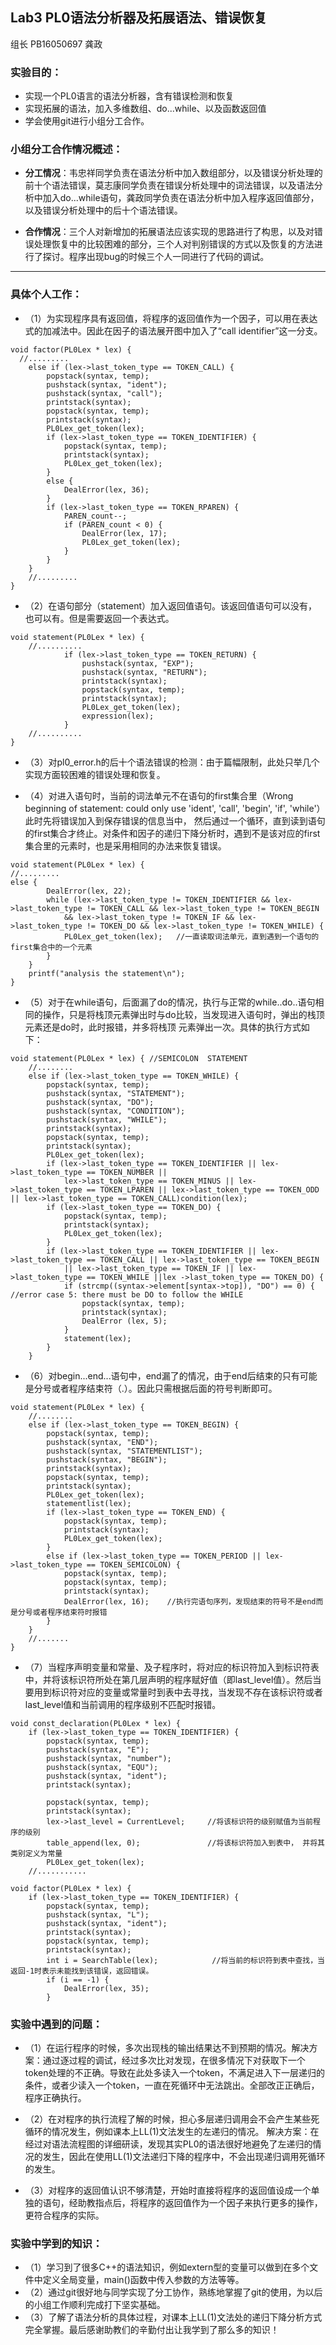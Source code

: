## Lab3 PL0语法分析器及拓展语法、错误恢复

组长 PB16050697 龚政

### **实验目的：**
+ 实现一个PL0语言的语法分析器，含有错误检测和恢复
+ 实现拓展的语法，加入多维数组、do...while、以及函数返回值
+ 学会使用git进行小组分工合作。

### **小组分工合作情况概述：**
+ **分工情况**：韦忠祥同学负责在语法分析中加入数组部分，以及错误分析处理的前十个语法错误，莫志康同学负责在错误分析处理中的词法错误，以及语法分析中加入do...while语句，龚政同学负责在语法分析中加入程序返回值部分，以及错误分析处理中的后十个语法错误。

+ **合作情况**：三个人对新增加的拓展语法应该实现的思路进行了构思，以及对错误处理恢复中的比较困难的部分，三个人对判别错误的方式以及恢复的方法进行了探讨。程序出现bug的时候三个人一同进行了代码的调试。

---
### **具体个人工作**：
+ （1）为实现程序具有返回值，将程序的返回值作为一个因子，可以用在表达式的加减法中。因此在因子的语法展开图中加入了“call identifier”这一分支。

~~~
void factor(PL0Lex * lex) {
  //.........
	else if (lex->last_token_type == TOKEN_CALL) {
		popstack(syntax, temp);
		pushstack(syntax, "ident");
		pushstack(syntax, "call");
		printstack(syntax);
		popstack(syntax, temp);
		printstack(syntax);
		PL0Lex_get_token(lex);
		if (lex->last_token_type == TOKEN_IDENTIFIER) {
			popstack(syntax, temp);
			printstack(syntax);
			PL0Lex_get_token(lex);
		}
		else {
			DealError(lex, 36);
		}
		if (lex->last_token_type == TOKEN_RPAREN) {
			PAREN_count--;
			if (PAREN_count < 0) {
				DealError(lex, 17);
				PL0Lex_get_token(lex);
			}
		}
	}
	//.........
}
~~~

+ （2）在语句部分（statement）加入返回值语句。该返回值语句可以没有，也可以有。但是需要返回一个表达式。

~~~
void statement(PL0Lex * lex) {
	//..........
			if (lex->last_token_type == TOKEN_RETURN) {
				pushstack(syntax, "EXP");
				pushstack(syntax, "RETURN");
				printstack(syntax);
				popstack(syntax, temp);
				printstack(syntax);
				PL0Lex_get_token(lex);
				expression(lex);
			}
	//..........
}
~~~

+ （3）对pl0_error.h的后十个语法错误的检测：由于篇幅限制，此处只举几个实现方面较困难的错误处理和恢复。

+ （4）对进入语句时，当前的词法单元不在语句的first集合里（Wrong beginning of statement: could only use 'ident', 'call', 'begin', 'if', 'while'）此时先将错误加入到保存错误的信息当中，
       然后通过一个循环，直到读到语句的first集合才终止。对条件和因子的递归下降分析时，遇到不是该对应的first集合里的元素时，也是采用相同的办法来恢复错误。

~~~
void statement(PL0Lex * lex) {
//.........
else {
		DealError(lex, 22);
		while (lex->last_token_type != TOKEN_IDENTIFIER && lex->last_token_type != TOKEN_CALL && lex->last_token_type != TOKEN_BEGIN
			&& lex->last_token_type != TOKEN_IF && lex->last_token_type != TOKEN_DO && lex->last_token_type != TOKEN_WHILE) {
			PL0Lex_get_token(lex);   //一直读取词法单元，直到遇到一个语句的first集合中的一个元素
		}
	}
	printf("analysis the statement\n");
}
~~~

+ （5）对于在while语句，后面漏了do的情况，执行与正常的while..do..语句相同的操作，只是将栈顶元素弹出时与do比较，当发现进入语句时，弹出的栈顶元素还是do时，此时报错，并多将栈顶
       元素弹出一次。具体的执行方式如下：

~~~
void statement(PL0Lex * lex) { //SEMICOLON  STATEMENT
	//........
	else if (lex->last_token_type == TOKEN_WHILE) {
		popstack(syntax, temp);
		pushstack(syntax, "STATEMENT");
		pushstack(syntax, "DO");
		pushstack(syntax, "CONDITION");
		pushstack(syntax, "WHILE");
		printstack(syntax);
		popstack(syntax, temp);
		printstack(syntax);
		PL0Lex_get_token(lex);
		if (lex->last_token_type == TOKEN_IDENTIFIER || lex->last_token_type == TOKEN_NUMBER ||
			lex->last_token_type == TOKEN_MINUS || lex->last_token_type == TOKEN_LPAREN || lex->last_token_type == TOKEN_ODD || lex->last_token_type == TOKEN_CALL)condition(lex);
		if (lex->last_token_type == TOKEN_DO) {
			popstack(syntax, temp);
			printstack(syntax);
			PL0Lex_get_token(lex);
		}
		if (lex->last_token_type == TOKEN_IDENTIFIER || lex->last_token_type == TOKEN_CALL || lex->last_token_type == TOKEN_BEGIN
			|| lex->last_token_type == TOKEN_IF || lex->last_token_type == TOKEN_WHILE ||lex ->last_token_type == TOKEN_DO) {
			if (strcmp((syntax->element[syntax->top]), "DO") == 0) {   //error case 5: there must be DO to follow the WHILE
				popstack(syntax, temp);
				printstack(syntax);
				DealError (lex, 5);
			}
			statement(lex);
		}
	}
~~~

+ （6）对begin...end...语句中，end漏了的情况，由于end后结束的只有可能是分号或者程序结束符（.）。因此只需根据后面的符号判断即可。

~~~
void statement(PL0Lex * lex) {
    //........
	else if (lex->last_token_type == TOKEN_BEGIN) {
		popstack(syntax, temp);
		pushstack(syntax, "END");
		pushstack(syntax, "STATEMENTLIST");
		pushstack(syntax, "BEGIN");
		printstack(syntax); 
		popstack(syntax, temp);
		printstack(syntax);
		PL0Lex_get_token(lex);
		statementlist(lex);
		if (lex->last_token_type == TOKEN_END) {
			popstack(syntax, temp);
			printstack(syntax);
			PL0Lex_get_token(lex);
		}
		else if (lex->last_token_type == TOKEN_PERIOD || lex->last_token_type == TOKEN_SEMICOLON) {
			popstack(syntax, temp); 
			popstack(syntax, temp);
			printstack(syntax);
			DealError(lex, 16);    //执行完语句序列，发现结束的符号不是end而是分号或者程序结束符时报错
		}
	}
	//.......
}
~~~

+ （7）当程序声明变量和常量、及子程序时，将对应的标识符加入到标识符表中，并将该标识符所处在第几层声明的程序赋好值（即last_level值）。然后当要用到标识符对应的变量或常量时到表中去寻找，当发现不存在该标识符或者last_level值和当前调用的程序级别不匹配时报错。

~~~
void const_declaration(PL0Lex * lex) {
	if (lex->last_token_type == TOKEN_IDENTIFIER) {
		popstack(syntax, temp);
		pushstack(syntax, "E");
		pushstack(syntax, "number");
		pushstack(syntax, "EQU");
		pushstack(syntax, "ident");
		printstack(syntax);

		popstack(syntax, temp); 
		printstack(syntax);
		lex->last_level = CurrentLevel;     //将该标识符的级别赋值为当前程序的级别
		table_append(lex, 0);               //将该标识符加入到表中， 并将其类别定义为常量
		PL0Lex_get_token(lex);
	//...........
~~~

~~~
void factor(PL0Lex * lex) {
	if (lex->last_token_type == TOKEN_IDENTIFIER) {
		popstack(syntax, temp);
		pushstack(syntax, "L");
		pushstack(syntax, "ident");
		printstack(syntax);
		popstack(syntax, temp);
		printstack(syntax);
		int i = SearchTable(lex);            //将当前的标识符到表中查找，当返回-1时表示未能找到该错误，返回错误。
		if (i == -1) {
			DealError(lex, 35);
		}
~~~

### **实验中遇到的问题**：
+ （1）在运行程序的时候，多次出现栈的输出结果达不到预期的情况。解决方案：通过逐过程的调试，经过多次比对发现，在很多情况下对获取下一个token处理的不正确。导致在此处多读入一个token，不满足进入下一层递归的条件，或者少读入一个token，一直在死循环中无法跳出。全部改正正确后，程序正确执行。

+ （2）在对程序的执行流程了解的时候，担心多层递归调用会不会产生某些死循环的情况发生，例如课本上LL(1)文法发生的左递归的情况。 解决方案：在经过对语法流程图的详细研读，发现其实PL0的语法很好地避免了左递归的情况的发生，因此在使用LL(1)文法递归下降的程序中，不会出现递归调用死循环的发生。

+ （3）对程序的返回值认识不够清楚，开始时直接将程序的返回值设成一个单独的语句，经助教指点后，将程序的返回值作为一个因子来执行更多的操作，更符合程序的实际。

### **实验中学到的知识**：
+ （1）学习到了很多C++的语法知识，例如extern型的变量可以做到在多个文件中定义全局变量，main()函数中传入参数的方法等等。
+ （2）通过git很好地与同学实现了分工协作，熟练地掌握了git的使用，为以后的小组工作顺利完成打下坚实基础。
+ （3）了解了语法分析的具体过程，对课本上LL(1)文法处的递归下降分析方式完全掌握。最后感谢助教们的辛勤付出让我学到了那么多的知识！
